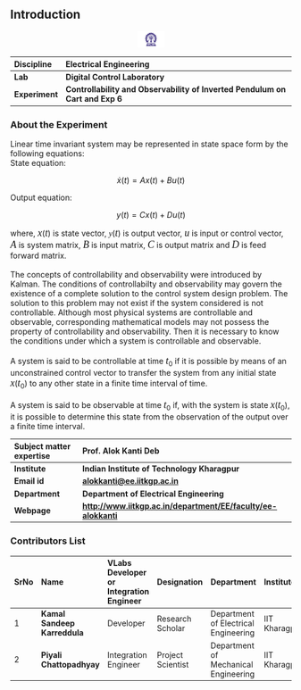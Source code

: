 ## Introduction

<div align="center">
<img src="experiment/images/iitkgp.png" width="10%">
</div>

<b>Discipline | <b>Electrical Engineering 
:--|:--|
<b> Lab | <b> Digital Control Laboratory
<b> Experiment|     <b> Controllability and Observability of Inverted Pendulum on Cart and Exp 6

### About the Experiment 

Linear time invariant system may be represented in state space form by the following equations:
</br>
State equation:

$$ \dot{x}(t)=A x(t)+B u(t) \tag{1a} $$

Output equation:

$$ y(t)= C x(t) + D u(t) \tag{1b} $$


where, <span style="font-family:Bodoni MT;font-style:italic;font-size:18px">x</span>(<span style="font-family:Bodoni MT;font-style:italic;font-size:18px">t</span>) is state vector, <span style="font-family:Sitka Text;font-style:italic">y</span>(<span style="font-family:Bodoni MT;font-style:italic;font-size:18px">t</span>) is output vector, 
<span style="font-family:Bodoni MT;font-style:italic;font-size:18px">u</span> is input or control vector, <span style="font-family:Bodoni MT;font-style:italic;font-size:18px">A</span> is system matrix, 
<span style="font-family:Bodoni MT;font-style:italic;font-size:18px">B</span> is input matrix, <span style="font-family:Bodoni MT;font-style:italic;font-size:18px">C</span> is output matrix and <span style="font-family:Bodoni MT;font-style:italic;font-size:18px">D</span> is feed forward matrix.</br></br>
The concepts of controllability and observability were introduced by Kalman. The conditions of controllabilty and observability may govern the existence of a complete solution to the control system design problem.
The solution to this problem may not exist if the system considered is not controllable. Although most physical systems are controllable and observable, corresponding mathematical models may not possess the property 
of controllability and observability. Then it is necessary to know the conditions under which a system is controllable and observable.</br></br>
A system is said to be controllable at time <span style="font-family:Bodoni MT;font-style:italic;font-size:18px">t</span><sub>0</sub> if it is possible by means of an unconstrained control vector to transfer the system from any initial state <span style="font-family:Bodoni MT;font-style:italic;font-size:18px">x</span>(<span style="font-family:Bodoni MT;font-style:italic;font-size:18px">t</span><sub>0</sub>)
to any other state in a finite time interval of time.</br></br>
A system is said to be observable at time <span style="font-family:Bodoni MT;font-style:italic;font-size:18px">t</span><sub>0</sub> if, with the system is state <span style="font-family:Bodoni MT;font-style:italic;font-size:18px">x</span>(<span style="font-family:Bodoni MT;font-style:italic;font-size:18px">t</span><sub>0</sub>), it is possible to determine this state from the observation of the output over a finite time interval. 



	

<b>Subject matter expertise | <b> **Prof. Alok Kanti Deb**
:--|:--|
<b> Institute | <b>  **Indian Institute of Technology Kharagpur**
<b> Email id|     <b>  **alokkanti@ee.iitkgp.ac.in**
<b> Department |  **Department of Electrical Engineering**
<b>Webpage| <b> http://www.iitkgp.ac.in/department/EE/faculty/ee-alokkanti

### Contributors List

SrNo | Name | VLabs Developer or Integration Engineer | Designation | Department| Institute
:--|:--|:--|:--|:--|:--|
1 | **Kamal Sandeep Karreddula** | Developer | Research Scholar | Department of Electrical Engineering | IIT Kharagpur | 
2 | **Piyali Chattopadhyay** | Integration Engineer | Project Scientist | Department of Mechanical Engineering | IIT Kharagpur |


<script id="MathJax-script" async src="https://cdn.jsdelivr.net/npm/mathjax@3/es5/tex-mml-chtml.js"></script>